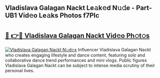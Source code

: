 ## Vladislava Galagan Nackt Le𝚊k𝚎d N𝚞𝚍e - Part-UB1 Vid𝚎o Le𝚊ks Photos f7PIc

# <h2><a href="http://fba09u.evod.top/?m=Vladislava+Galagan+Nackt">🔗 👉🔴 Vladislava Galagan Nackt Vid𝚎o Ph𝚘t𝚘s</a></h2>

[![Vladislava Galagan Nackt N𝚞d𝚎s](https://i.imgur.com/8V9OHl7.gif)](http://fba09u.evod.top/?m=Vladislava+Galagan+Nackt)
Influencer Vladislava Galagan Nackt who creates engaging lifestyle and dance content, featuring solo and collaborative dance trend performances and mini vlogs. Public figures Vladislava Galagan Nackt can be subject to intense media scrutiny of their personal lives. 
